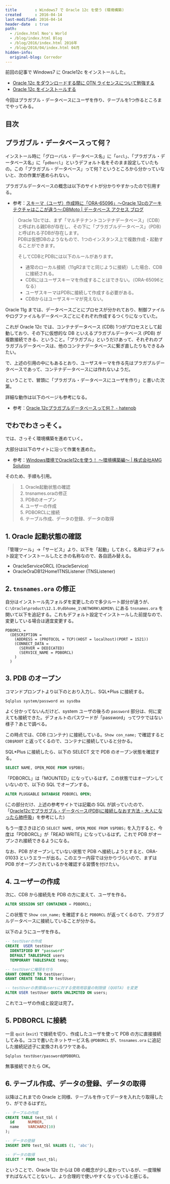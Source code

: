 ```yaml
---
title        : Windows7 で Oracle 12c を使う (環境構築)
created      : 2016-04-14
last-modified: 2016-04-14
header-date  : true
path:
  - /index.html Neo's World
  - /blog/index.html Blog
  - /blog/2016/index.html 2016年
  - /blog/2016/04/index.html 04月
hidden-info:
  original-blog: Corredor
---
```


前回の記事で Windows7 に Oracle12c をインストールした。

- [Oracle 12c をダウンロードする間に OTN ライセンスについて勉強する](09-01.html)
- [Oracle 12c をインストールする](10-01.html)

今回はプラガブル・データベースにユーザを作り、テーブルを1つ作るところまでやってみる。

## 目次

## プラガブル・データベースって何？

インストール時に「グローバル・データベース名」に「`orcl`」、「プラガブル・データベース名」に「`pdborcl`」というデフォルト名をそのまま設定していたもの。この「プラガブル・データベース」って何？というところから分かっていないと、次の作業が進められない。

プラガブルデータベースの概念は以下のサイトが分かりやすかったので引用する。

- 参考：[スキーマ（ユーザ）作成時に「ORA-65096」～Oracle 12cのアーキテクチャはここが違う～:DBMoto | データベース アクセス ブログ](https://www.climb.co.jp/blog_dbmoto/archives/1272)

> Oracle 12cでは、まず「マルチテナントコンテナデータベース」（CDB）と呼ばれる親DBが存在し、その下に「プラガブルデータベース」（PDB）と呼ばれる子DBが存在します。  
> PDBは仮想DBのようなもので、1つのインスタンス上で複数作成・起動することができます。
> 
> そしてCDBとPDBには以下のルールがあります。
> 
> - 通常のローカル接続（11gR2までと同じように接続）した場合、CDBに接続される。
> - CDBにはユーザスキーマを作成することはできない。（ORA-65096となる）
> - ユーザスキーマはPDBに接続して作成する必要がある。
> - CDBからはユーザスキーマが見えない。

Oracle 11g までは、データベースごとにプロセスが分かれており、制御ファイルやログファイルもデータベースごとにそれぞれ作成するつくりになっていた。

これが Oracle 12c では、コンテナデータベース (CDB) 1つがプロセスとして起動しており、その下に仮想的な DB といえるプラガブルデータベース (PDB) が複数接続できる、ということ。「プラガブル」というだけあって、それぞれのプラガブルデータベースは、他のコンテナデータベースに繋ぎ直したりもできるみたい。

で、上述の引用の中にもあるとおり、ユーザスキーマを作る先はプラガブルデータベースであって、コンテナデータベースには作れないようだ。

ということで、冒頭に「プラガブル・データベースにユーザを作り」と書いた次第。

詳細な動作は以下のページも参考になる。

- 参考：[Oracle 12cプラガブルデータベースって何？ - hatenob](http://nobrooklyn.hateblo.jp/entry/2013/10/15/222955)

## でわでわさっそく。

では、さっそく環境構築を進めていく。

大部分は以下のサイトに沿って作業を進めた。

- 参考：[Windows環境でOracle12cを使う！ ～環境構築編～ | 株式会社AMG Solution](https://amg-solution.jp/blog/2733)

そのため、手順も引用。

> 1. Oracle起動状態の確認
> 2. tnsnames.oraの修正
> 3. PDBのオープン
> 4. ユーザーの作成
> 5. PDBORCLに接続
> 6. テーブル作成、データの登録、データの取得

## 1. Oracle 起動状態の確認

「管理ツール」→「サービス」より、以下を「起動」しておく。名称はデフォルト設定でインストールしたときの名称なので、各自読み替える。

- OracleServiceORCL (OracleService)
- OracleOraDB12Home1TNSListener (TNSListener)

## 2. `tnsnames.ora` の修正

自分はインストール先フォルダを変更したので多少ルート部分が違うが、`C:\Oracle\product\12.1.0\dbhome_1\NETWORK\ADMIN\` にある `tnsnames.ora` を開いて以下を追記する。これもデフォルト設定でインストールした前提なので、変更している場合は適宜変更する。

```
PDBORCL =
  (DESCRIPTION =
    (ADDRESS = (PROTOCOL = TCP)(HOST = localhost)(PORT = 1521))
    (CONNECT_DATA =
      (SERVER = DEDICATED)
      (SERVICE_NAME = PDBORCL)
    )
  )
```

## 3. PDB のオープン

コマンドプロンプトより以下のとおり入力し、SQL*Plus に接続する。

```batch
Sqlplus system/password as sysdba
```

よく分かってないんだけど、system ユーザの後ろの `password` 部分は、何に変えても接続できた。デフォルトのパスワードが「password」ってワケではない様子？あとで調べる。

この時点では、CDB (コンテナ) に接続している。`Show con_name;` で確認すると `CDB$ROOT` と返ってくるので、コンテナに接続していると分かる。

SQL*Plus に接続したら、以下の SELECT 文で PDB のオープン状態を確認する。

```sql
SELECT NAME, OPEN_MODE FROM V$PDBS;
```

「PDBORCL」は「MOUNTED」になっているはず。この状態ではオープンしていないので、以下の SQL でオープンする。

```sql
ALTER PLUGGABLE DATABASE PDBORCL OPEN;
```

(この部分だけ、上述の参考サイトでは記載の SQL が誤っていたので、「[Oracle12cでプラガブル・データベース(PDB)に接続しなおす方法 - 大人になったら肺呼吸](http://d.hatena.ne.jp/replication/20140103/1388741001)」を参考にした)

もう一度さきほどの `SELECT NAME, OPEN_MODE FROM V$PDBS;` を入力すると、今度は「PDBORCL」が「READ WRITE」になっているはず。これで PDB がオープンされ接続できるようになる。

なお、PDB がオープンしていない状態で PDB へ接続しようとすると、ORA-01033 というエラーが出る。このエラー内容では分かりづらいので、まずは PDB がオープンされているかを確認する習慣を付けたい。

## 4. ユーザーの作成

次に、CDB から接続先を PDB の方に変えて、ユーザを作る。

```sql
ALTER SESSION SET CONTAINER = PDBORCL;
```

この状態で `Show con_name;` を確認すると `PDBORCL` が返ってくるので、プラガブルデータベースに接続していることが分かる。

以下のようにユーザを作る。

```sql
-- testUserの作成
CREATE  USER testUser
  IDENTIFIED BY "password"
  DEFAULT TABLESPACE users
  TEMPORARY TABLESPACE temp;

-- testUserに権限を付与
GRANT CONNECT TO testUser;
GRANT CREATE TABLE TO testUser;

-- testUserの表領域usersに対する使用用容量の制限値 (QUOTA) を変更
ALTER USER testUser QUOTA UNLIMITED ON users;
```

これでユーザの作成と設定は完了。

## 5. PDBORCL に接続

一旦 `quit` (`exit`) で接続を切り、作成したユーザを使って PDB の方に直接接続してみる。ココで書いたネットサービス名 `@PDBORCL` が、`tnsnames.ora` に追記した接続記述子に変換されるワケである。

```batch
Sqlplus testUser/password@PDBORCL
```

無事接続できたら OK。

## 6. テーブル作成、データの登録、データの取得

以降はこれまでの Oracle と同様、テーブルを作ってデータを入れたり取得したり、ができるはずだ。

```sql
-- テーブルの作成
CREATE TABLE test_tbl (
  id      NUMBER,
  name    VARCHAR2(10)
);

-- データの登録
INSERT INTO test_tbl VALUES (1, 'abc');

-- データの取得
SELECT * FROM test_tbl;
```

ということで、Oracle 12c からは DB の概念が少し変わっているが、一度理解すればなんてことないし、より合理的で使いやすくなっていると感じる。
